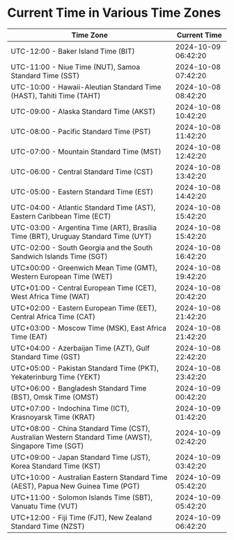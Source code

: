 # Current Time in Various Time Zones

| Time Zone | Current Time |
|-----------|--------------|
| UTC-12:00 - Baker Island Time (BIT) | 2024-10-09 06:42:20 |
| UTC-11:00 - Niue Time (NUT), Samoa Standard Time (SST) | 2024-10-08 07:42:20 |
| UTC-10:00 - Hawaii-Aleutian Standard Time (HAST), Tahiti Time (TAHT) | 2024-10-08 08:42:20 |
| UTC-09:00 - Alaska Standard Time (AKST) | 2024-10-08 10:42:20 |
| UTC-08:00 - Pacific Standard Time (PST) | 2024-10-08 11:42:20 |
| UTC-07:00 - Mountain Standard Time (MST) | 2024-10-08 12:42:20 |
| UTC-06:00 - Central Standard Time (CST) | 2024-10-08 13:42:20 |
| UTC-05:00 - Eastern Standard Time (EST) | 2024-10-08 14:42:20 |
| UTC-04:00 - Atlantic Standard Time (AST), Eastern Caribbean Time (ECT) | 2024-10-08 15:42:20 |
| UTC-03:00 - Argentina Time (ART), Brasília Time (BRT), Uruguay Standard Time (UYT) | 2024-10-08 15:42:20 |
| UTC-02:00 - South Georgia and the South Sandwich Islands Time (SGT) | 2024-10-08 16:42:20 |
| UTC±00:00 - Greenwich Mean Time (GMT), Western European Time (WET) | 2024-10-08 19:42:20 |
| UTC+01:00 - Central European Time (CET), West Africa Time (WAT) | 2024-10-08 20:42:20 |
| UTC+02:00 - Eastern European Time (EET), Central Africa Time (CAT) | 2024-10-08 21:42:20 |
| UTC+03:00 - Moscow Time (MSK), East Africa Time (EAT) | 2024-10-08 21:42:20 |
| UTC+04:00 - Azerbaijan Time (AZT), Gulf Standard Time (GST) | 2024-10-08 22:42:20 |
| UTC+05:00 - Pakistan Standard Time (PKT), Yekaterinburg Time (YEKT) | 2024-10-08 23:42:20 |
| UTC+06:00 - Bangladesh Standard Time (BST), Omsk Time (OMST) | 2024-10-09 00:42:20 |
| UTC+07:00 - Indochina Time (ICT), Krasnoyarsk Time (KRAT) | 2024-10-09 01:42:20 |
| UTC+08:00 - China Standard Time (CST), Australian Western Standard Time (AWST), Singapore Time (SGT) | 2024-10-09 02:42:20 |
| UTC+09:00 - Japan Standard Time (JST), Korea Standard Time (KST) | 2024-10-09 03:42:20 |
| UTC+10:00 - Australian Eastern Standard Time (AEST), Papua New Guinea Time (PGT) | 2024-10-09 05:42:20 |
| UTC+11:00 - Solomon Islands Time (SBT), Vanuatu Time (VUT) | 2024-10-09 05:42:20 |
| UTC+12:00 - Fiji Time (FJT), New Zealand Standard Time (NZST) | 2024-10-09 06:42:20 |
